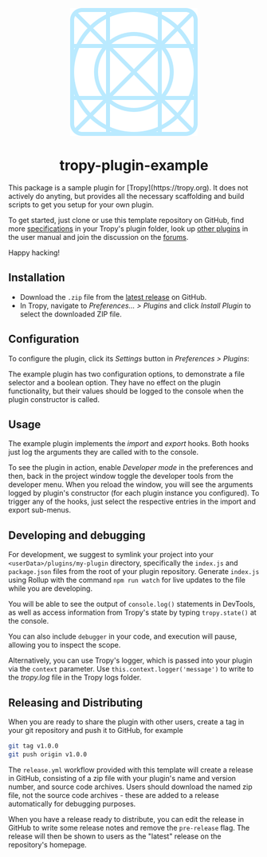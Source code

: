 <p align="center"><img src="icon.svg"></p>

<h1 align="center">tropy-plugin-example</h1>
This package is a sample plugin for [Tropy](https://tropy.org). It does not
actively do anyting, but provides all the necessary scaffolding and build
scripts to get you setup for your own plugin.

To get started, just clone or use this template repository on GitHub, find more
[specifications](https://github.com/tropy/tropy/blob/master/res/plugins/README.md) in
your Tropy's plugin folder, look up [other
plugins](https://docs.tropy.org/#plugins) in the user manual and join the
discussion on the [forums](https://forums.tropy.org).

Happy hacking!

## Installation
* Download the `.zip` file from the [latest
release](https://github.com/tropy/tropy-plugin-example/releases/latest) on
GitHub.
* In Tropy, navigate to *Preferences… > Plugins* and click *Install
Plugin* to select the downloaded ZIP file.

## Configuration
To configure the plugin, click its *Settings* button in *Preferences > Plugins*:

The example plugin has two configuration options, to demonstrate a file
selector and a boolean option.  They have no effect on the plugin
functionality, but their values should be logged to the console when the plugin
constructor is called.

## Usage
The example plugin implements the *import* and *export* hooks.  Both hooks just
log the arguments they are called with to the console.

To see the plugin in action, enable *Developer mode* in the preferences and
then, back in the project window toggle the developer tools from the developer
menu. When you reload the window, you will see the arguments logged by plugin's
constructor (for each plugin instance you configured). To trigger any of the
hooks, just select the respective entries in the import and export sub-menus.

## Developing and debugging
For development, we suggest to symlink your project into your
`<userData>/plugins/my-plugin` directory, specifically the `index.js` and
`package.json` files from the root of your plugin repository.  Generate
`index.js` using Rollup with the command `npm run watch` for live updates to
the file while you are developing.

You will be able to see the output of `console.log()` statements in DevTools,
as well as access information from Tropy's state by typing `tropy.state()` at
the console.

You can also include `debugger` in your code, and execution will pause,
allowing you to inspect the scope.

Alternatively, you can use Tropy's logger, which is passed into your plugin via
the `context` parameter.  Use `this.context.logger('message')` to write to the
*tropy.log* file in the Tropy logs folder.

## Releasing and Distributing
When you are ready to share the plugin with other users, create a tag in your
git repository and push it to GitHub, for example

```sh
git tag v1.0.0
git push origin v1.0.0
```

The `release.yml` workflow provided with this template will create a release in
GitHub, consisting of a zip file with your plugin's name and version number,
and source code archives. Users should download the named zip file, not the
source code archives - these are added to a release automatically for debugging
purposes.

When you have a release ready to distribute, you can edit the release in GitHub
to write some release notes and remove the `pre-release` flag. The release will
then be shown to users as the "latest" release on the repository's homepage.
